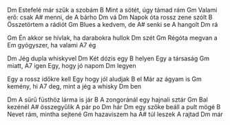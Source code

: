 Dm   Estefelé már szűk a szobám
B Mint a sötét, úgy támad rám
Gm Valami erő: csak A# menni, de A bárho  Dm vá
Dm Napok óta rossz zene szólt
B Összetörtem a rádiót
Gm Blues a kedvem, de A# senki se A hangolt Dm rá

Gm Én akkor se hívlak, ha darabokra hullok Dm szét
Gm Régóta megvan a Em gyógyszer, ha valami A7 ég

Dm  Jég dupla whiskyvel
Dm  Két dózis egy B helyen
Egy a társaság Gm miatt, A7 igen
Egy, hogy jó napom Dm legyen
                                           
Egy a rossz időkre kell
Egy hogy jól aludjak B el
Már az ágyam is Gm kemény, hi A7 deg,
mint a jég a whisky Dm ben

Dm A sűrű füsthöz lárma is jár
B A zongoránál egy hajnali sztár
Gm Bal kezénél A# összegyűlik A pár po Dm hár
Dm egy szőke beáll a pult mögé
B Nevet rám, mintha sejtené 
Gm hazaviszem ha A# túl leszek A rajtad  Dm már

